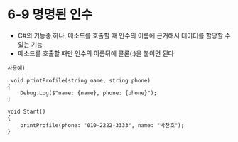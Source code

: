 
# 6-9 명명된 인수

* C#의 기능중 하나, 메소드를 호출할 때 인수의 이름에 근거해서 데이터를 할당할 수 있는 기능
* 메소드를 호출할 때만 인수의 이름뒤에 콜론(:)을 붙이면 된다


```
사용예)

 void printProfile(string name, string phone)
{
    Debug.Log($"name: {name}, phone: {phone}");
}

void Start()
{
    printProfile(phone: "010-2222-3333", name: "박찬호");
}

```